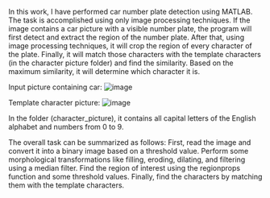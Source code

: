 In this work, I have performed car number plate detection using MATLAB. The task is accomplished using only image processing techniques. If the image contains a car picture with a visible number plate, the program will first detect and extract the region of the number plate. After that, using image processing techniques, it will crop the region of every character of the plate. Finally, it will match those characters with the template characters (in the character picture folder) and find the similarity. Based on the maximum similarity, it will determine which character it is.

Input picture containing car:
![image](https://github.com/aroob79/Car-number-plate-detector-using-Matlab/assets/107660687/666e3712-102c-46fe-bcc4-0b02941683a6) 

Template character picture:
![image](https://github.com/aroob79/Car-number-plate-detector-using-Matlab/assets/107660687/6af95d03-6761-4795-b683-65a246ebac57)

In the folder (character_picture), it contains all capital letters of the English alphabet and numbers from 0 to 9.

The overall task can be summarized as follows:
First, read the image and convert it into a binary image based on a threshold value.
Perform some morphological transformations like filling, eroding, dilating, and filtering using a median filter.
Find the region of interest using the regionprops function and some threshold values.
Finally, find the characters by matching them with the template characters.
